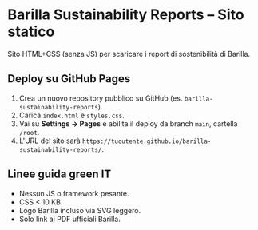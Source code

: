 # Barilla Sustainability Reports – Sito statico

Sito HTML+CSS (senza JS) per scaricare i report di sostenibilità di Barilla.

## Deploy su GitHub Pages
1. Crea un nuovo repository pubblico su GitHub (es. `barilla-sustainability-reports`).
2. Carica `index.html` e `styles.css`.
3. Vai su **Settings → Pages** e abilita il deploy da branch `main`, cartella `/root`.
4. L'URL del sito sarà `https://tuoutente.github.io/barilla-sustainability-reports/`.

## Linee guida green IT
- Nessun JS o framework pesante.
- CSS < 10 KB.
- Logo Barilla incluso via SVG leggero.
- Solo link ai PDF ufficiali Barilla.
